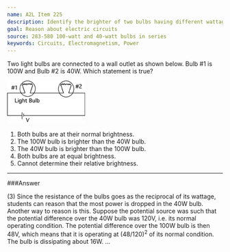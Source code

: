 ```yaml
---
name: A2L Item 225
description: Identify the brighter of two bulbs having different wattages in a series circuit.
goal: Reason about electric circuits
source: 283-580 100-watt and 40-watt bulbs in series
keywords: Circuits, Electromagnetism, Power
---
```


Two light bulbs are connected to a wall outlet as shown below.  Bulb #1
is 100W and Bulb #2 is 40W.  Which statement is true?

![Item225_fig1.gif](../images/Item225_fig1.gif)

1. Both bulbs are at their normal brightness.
2. The 100W bulb is brighter than the 40W bulb.
3. The 40W bulb is brighter than the 100W bulb.
4. Both bulbs are at equal brightness.
5. Cannot determine their relative brightness.



<hr/>

###Answer

(3) Since the resistance of the bulbs goes as the reciprocal of its
wattage, students can reason that the most power is dropped in the 40W
bulb. Another way to reason is this. Suppose the potential source was
such that the potential difference over the 40W bulb was 120V, i.e. its
normal operating condition. The potential difference over the 100W bulb
is then 48V, which means that it is operating at (48/120)<sup>2</sup> of its normal
condition. The bulb is dissipating about 16W.
...
